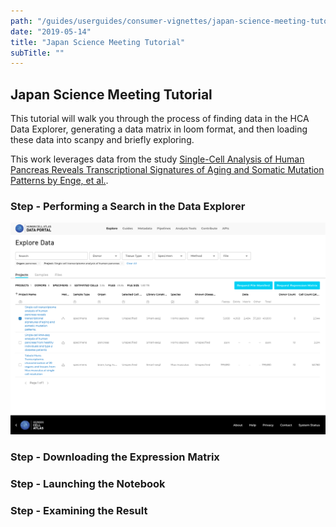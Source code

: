 ```yaml
---
path: "/guides/userguides/consumer-vignettes/japan-science-meeting-tutorial"
date: "2019-05-14"
title: "Japan Science Meeting Tutorial"
subTitle: ""
---
```


## Japan Science Meeting Tutorial

This tutorial will walk you through the process of finding data in the HCA Data
Explorer, generating a data matrix in loom format, and then loading these data
into scanpy and briefly exploring.

This work leverages data from the study [Single-Cell Analysis of Human Pancreas Reveals Transcriptional Signatures of Aging and Somatic Mutation Patterns by Enge, et al.](https://www.ncbi.nlm.nih.gov/pmc/articles/PMC6047899/).

### Step - Performing a Search in the Data Explorer

![Performing a Search in the Data Explorer](./_images/screen1.png "That Cell!")

### Step - Downloading the Expression Matrix

### Step - Launching the Notebook

### Step - Examining the Result
